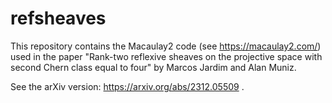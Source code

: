 # refsheaves
This repository contains the Macaulay2 code (see https://macaulay2.com/) used in the paper "Rank-two reflexive sheaves on the projective space with second Chern class equal to four" by Marcos Jardim and Alan Muniz.

See the arXiv version: https://arxiv.org/abs/2312.05509 .
